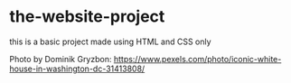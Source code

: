 # the-website-project

this is a basic project made using HTML and CSS only

Photo by Dominik Gryzbon: https://www.pexels.com/photo/iconic-white-house-in-washington-dc-31413808/
